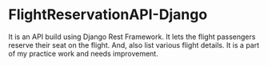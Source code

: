 # FlightReservationAPI-Django

It is an API build using Django Rest Framework. It lets the flight passengers reserve their seat on the flight. And, also list various flight details.
It is a part of my practice work and needs improvement.
